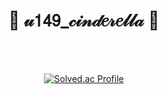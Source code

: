 <div align='center'>
  <h1>🎀  𝓊𝟣𝟦𝟫_𝒸𝒾𝓃𝒹𝑒𝓇𝑒𝓁𝓁𝒶  🎀</h1>
</div>
</br>
<!--<a href="https://youtu.be/7hOZPtgp6_A" target="_blank">
  <div align='center'>
    <img src=./img.jpg>
  </div>
</a>-->
</br>
<div align='center'>

[![Solved.ac Profile](http://mazassumnida.wtf/api/v2/generate_badge?boj=u149_cinderella)](https://solved.ac/u149_cinderella/)
</br>
</br>
<!--[![CodeForces Profile](https://cf.leed.at?id=u149_cinderella)](https://codeforces.com/profile/u149_cinderella)-->
</br>
</br>
<!--[![Atcoder Profile](https://atcoder-badge.kro.kr?id=u149_cinderella)](https://atcoder.jp/users/u149_cinderella)-->
</br>
</br>
</div>
<!--[![Anurag's GitHub stats](https://github-readme-stats.vercel.app/api?username=minami-kotori-chan&theme=radical)](https://github.com/anuraghazra/github-readme-stats)-->

<!--
**minami-kotori-chan/minami-kotori-chan** is a ✨ _special_ ✨ repository because its `README.md` (this file) appears on your GitHub profile.

Here are some ideas to get you started:

- 🔭 I’m currently working on ...
- 🌱 I’m currently learning ...
- 👯 I’m looking to collaborate on ...
- 🤔 I’m looking for help with ...
- 💬 Ask me about ...
- 📫 How to reach me: ...
- 😄 Pronouns: ...
- ⚡ Fun fact: ...
-->
